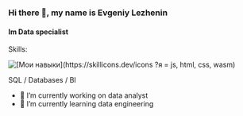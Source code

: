### Hi there 👋, my name is Evgeniy Lezhenin
#### Im Data specialist

Skills: 

![[Мои навыки](https://skillicons.dev/icons ?я = js, html, css, wasm)](https://skillicons.dev)

SQL / Databases / BI

- 🔭 I’m currently working on data analyst 
- 🌱 I’m currently learning data engineering 
